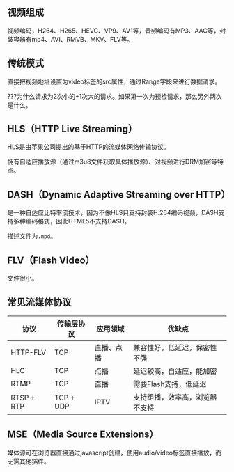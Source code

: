 
## 视频组成
视频编码，H264、H265、HEVC、VP9、AV1等，音频编码有MP3、AAC等，封装容器有mp4、AVI、RMVB、MKV、FLV等。

## 传统模式
直接把视频地址设置为video标签的src属性，通过Range字段来进行数据请求。

???为什么请求为2次小的+1次大的请求。如果第一次为预检请求，那么另外两次是什么。

## HLS（HTTP Live Streaming）
HLS是由苹果公司提出的基于HTTP的流媒体网络传输协议。

拥有自适应播放源（通过m3u8文件获取具体播放源）、对视频进行DRM加密等特点。

## DASH（Dynamic Adaptive Streaming over HTTP）
是一种自适应比特率流技术，因为不像HLS只支持封装H.264编码视频，DASH支持多种编码格式，因此HTML5不支持DASH。

描述文件为`.mpd`。

## FLV（Flash Video）
文件很小。

## 常见流媒体协议
|协议|传输层协议|应用领域|优缺点|
|--|--|--|--|
|HTTP-FLV|TCP|直播、点播|兼容性好，低延迟，保密性不强|
|HLC|TCP|点播|延迟较高，自适应，能加密|
|RTMP|TCP|直播|需要Flash支持，低延迟|
|RTSP + RTP|TCP + UDP|IPTV|支持组播，效率高，浏览器不支持|

## MSE（Media Source Extensions）
媒体源可在浏览器直接通过javascript创建，使用audio/video标签直接播放，而无需其他插件。
